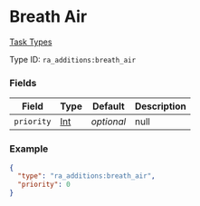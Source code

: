 # Breath Air
[Task Types](../task_types.md)



Type ID: `ra_additions:breath_air`
### Fields
 | Field | Type | Default | Description | 
|---|---|---|---|
 | `priority` | [Int](../data_types/int.md) | _optional_ | null | 

### Example
```json
{
  "type": "ra_additions:breath_air",
  "priority": 0
}
```

